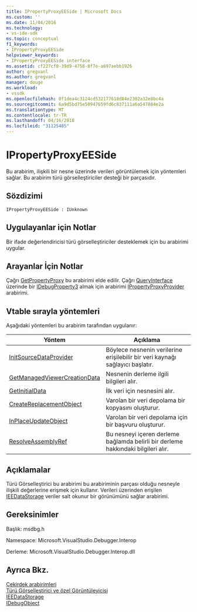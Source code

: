 ```yaml
---
title: IPropertyProxyEESide | Microsoft Docs
ms.custom: ''
ms.date: 11/04/2016
ms.technology:
- vs-ide-sdk
ms.topic: conceptual
f1_keywords:
- IPropertyProxyEESide
helpviewer_keywords:
- IPropertyProxyEESide interface
ms.assetid: cf227cf8-39d9-4758-8f7e-a697aebb1926
author: gregvanl
ms.author: gregvanl
manager: douge
ms.workload:
- vssdk
ms.openlocfilehash: 0f1dea4c3124cd532177618d84e2302a32e8bc4a
ms.sourcegitcommit: 6a9d5bd75e50947659fd6c837111a6a547884e2a
ms.translationtype: MT
ms.contentlocale: tr-TR
ms.lasthandoff: 04/16/2018
ms.locfileid: "31125485"
---
```

# <a name="ipropertyproxyeeside"></a>IPropertyProxyEESide
Bu arabirim, ilişkili bir nesne üzerinde verileri görüntülemek için yöntemleri sağlar. Bu arabirim türü görselleştiriciler desteği bir parçasıdır.  
  
## <a name="syntax"></a>Sözdizimi  
  
```  
IPropertyProxyEESide : IUnknown  
```  
  
## <a name="notes-for-implementers"></a>Uygulayanlar için Notlar  
 Bir ifade değerlendiricisi türü görselleştiriciler desteklemek için bu arabirimi uygular.  
  
## <a name="notes-for-callers"></a>Arayanlar İçin Notlar  
 Çağrı [GetPropertyProxy](../../../extensibility/debugger/reference/ipropertyproxyprovider-getpropertyproxy.md) bu arabirimi elde edilir. Çağrı [QueryInterface](/cpp/atl/queryinterface) üzerinde bir [IDebugProperty3](../../../extensibility/debugger/reference/idebugproperty3.md) almak için arabirimi [IPropertyProxyProvider](../../../extensibility/debugger/reference/ipropertyproxyprovider.md) arabirimi.  
  
## <a name="methods-in-vtable-order"></a>Vtable sırayla yöntemleri  
 Aşağıdaki yöntemleri bu arabirim tarafından uygulanır:  
  
|Yöntem|Açıklama|  
|------------|-----------------|  
|[InitSourceDataProvider](../../../extensibility/debugger/reference/ipropertyproxyeeside-initsourcedataprovider.md)|Böylece nesnenin verilerine erişilebilir bir veri kaynağı sağlayıcı başlatır.|  
|[GetManagedViewerCreationData](../../../extensibility/debugger/reference/ipropertyproxyeeside-getmanagedviewercreationdata.md)|Nesnenin derleme ilgili bilgileri alır.|  
|[GetInitialData](../../../extensibility/debugger/reference/ipropertyproxyeeside-getinitialdata.md)|İlk veri için nesnesini alır.|  
|[CreateReplacementObject](../../../extensibility/debugger/reference/ipropertyproxyeeside-createreplacementobject.md)|Varolan bir veri depolama bir kopyasını oluşturur.|  
|[InPlaceUpdateObject](../../../extensibility/debugger/reference/ipropertyproxyeeside-inplaceupdateobject.md)|Varolan bir veri depolama için bir başvuru oluşturur.|  
|[ResolveAssemblyRef](../../../extensibility/debugger/reference/ipropertyproxyeeside-resolveassemblyref.md)|Bu nesneyi içeren derleme bağlamda belirli bir derleme hakkındaki bilgileri alır.|  
  
## <a name="remarks"></a>Açıklamalar  
 Türü Görselleştirici bu arabirimi bu arabiriminin parçası olduğu nesneyle ilişkili değerlerine erişmek için kullanır. Verileri üzerinden erişilen [IEEDataStorage](../../../extensibility/debugger/reference/ieedatastorage.md) veriler salt okunur bir görünümünü sağlar arabirimi.  
  
## <a name="requirements"></a>Gereksinimler  
 Başlık: msdbg.h  
  
 Namespace: Microsoft.VisualStudio.Debugger.Interop  
  
 Derleme: Microsoft.VisualStudio.Debugger.Interop.dll  
  
## <a name="see-also"></a>Ayrıca Bkz.  
 [Çekirdek arabirimleri](../../../extensibility/debugger/reference/core-interfaces.md)   
 [Türü Görselleştirici ve özel Görüntüleyicisi](../../../extensibility/debugger/type-visualizer-and-custom-viewer.md)   
 [IEEDataStorage](../../../extensibility/debugger/reference/ieedatastorage.md)   
 [IDebugObject](../../../extensibility/debugger/reference/idebugobject.md)